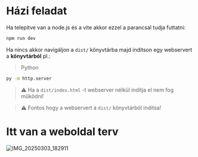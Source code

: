 # Házi feladat
Ha telepítve van a node.js és a vite akkor ezzel a parancsal tudja futtatni:
```sh
npm run dev
```
Ha nincs akkor navigáljon a `dist/` könyvtárba majd indítson egy webservert a **könyvtárból** pl.:
> Python
```sh
py -m http.server
```
> ⚠ Ha a `dist/index.html` -t webserver nélkül indítja el nem fog működni!

> ⚠ Fontos hogy a webservert a `dist/` könyvtárból indítsa!
 
# Itt van a weboldal terv
![IMG_20250303_182911](https://github.com/user-attachments/assets/61539c3a-6e81-4c06-b98d-b10cf24c00e1)
